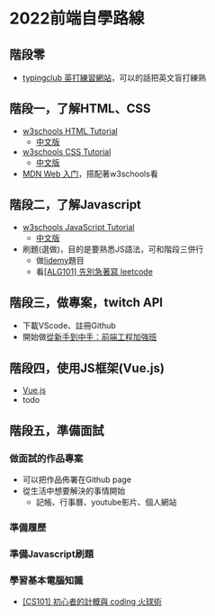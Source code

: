 # 2022前端自學路線

## 階段零
* [typingclub 英打練習網站](https://www.typingclub.com/)，可以的話把英文盲打練熟

## 階段一，了解HTML、CSS
* [w3schools HTML Tutorial](https://www.w3schools.com/html/default.asp)
    * [中文版](https://www.w3school.com.cn/html/index.asp)
* [w3schools CSS Tutorial](https://www.w3schools.com/css/default.asp)
    * [中文版](https://www.w3school.com.cn/css/index.asp)
* [MDN Web 入门](https://developer.mozilla.org/zh-CN/docs/Learn/Getting_started_with_the_web)，搭配著w3schools看

## 階段二，了解Javascript
* [w3schools JavaScript Tutorial](https://www.w3schools.com/js/default.asp)
    * [中文版](https://www.w3school.com.cn/js/index.asp)
* 刷題(選做)，目的是要熟悉JS語法，可和階段三併行
    * 做[lidemy](https://oj.lidemy.com/problem)題目
    * 看[[ALG101] 先別急著寫 leetcode](https://lidemy.com/p/alg101-leetcode)

## 階段三，做專案，twitch API
* 下載VScode、註冊Github
* 開始做[從新手到中手：前端工程加強班](https://github.com/aszx87410/frontend-intermediate-course)

## 階段四，使用JS框架(Vue.js)
* [Vue.js](https://vuejs.org/)
* todo

## 階段五，準備面試
### 做面試的作品專案
* 可以把作品佈署在Github page
* 從生活中想要解決的事情開始
    * 記帳、行事曆、youtube影片、個人網站
### 準備履歷
### 準備Javascript刷題
### 學習基本電腦知識
* [[CS101] 初心者的計概與 coding 火球術](https://lidemy.com/p/cs101-coding)